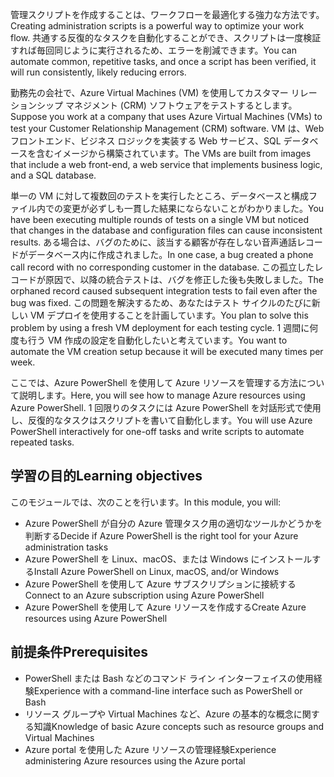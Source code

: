 <span data-ttu-id="d1ec9-101">管理スクリプトを作成することは、ワークフローを最適化する強力な方法です。</span><span class="sxs-lookup"><span data-stu-id="d1ec9-101">Creating administration scripts is a powerful way to optimize your work flow.</span></span> <span data-ttu-id="d1ec9-102">共通する反復的なタスクを自動化することができ、スクリプトは一度検証すれば毎回同じように実行されるため、エラーを削減できます。</span><span class="sxs-lookup"><span data-stu-id="d1ec9-102">You can automate common, repetitive tasks, and once a script has been verified, it will run consistently, likely reducing errors.</span></span>

<span data-ttu-id="d1ec9-103">勤務先の会社で、Azure Virtual Machines (VM) を使用してカスタマー リレーションシップ マネジメント (CRM) ソフトウェアをテストするとします。</span><span class="sxs-lookup"><span data-stu-id="d1ec9-103">Suppose you work at a company that uses Azure Virtual Machines (VMs) to test your Customer Relationship Management (CRM) software.</span></span> <span data-ttu-id="d1ec9-104">VM は、Web フロントエンド、ビジネス ロジックを実装する Web サービス、SQL データベースを含むイメージから構築されています。</span><span class="sxs-lookup"><span data-stu-id="d1ec9-104">The VMs are built from images that include a web front-end, a web service that implements business logic, and a SQL database.</span></span>

<span data-ttu-id="d1ec9-105">単一の VM に対して複数回のテストを実行したところ、データベースと構成ファイル内での変更が必ずしも一貫した結果にならないことがわかりました。</span><span class="sxs-lookup"><span data-stu-id="d1ec9-105">You have been executing multiple rounds of tests on a single VM but noticed that changes in the database and configuration files can cause inconsistent results.</span></span> <span data-ttu-id="d1ec9-106">ある場合は、バグのために、該当する顧客が存在しない音声通話レコードがデータベース内に作成されました。</span><span class="sxs-lookup"><span data-stu-id="d1ec9-106">In one case, a bug created a phone call record with no corresponding customer in the database.</span></span> <span data-ttu-id="d1ec9-107">この孤立したレコードが原因で、以降の統合テストは、バグを修正した後も失敗しました。</span><span class="sxs-lookup"><span data-stu-id="d1ec9-107">The orphaned record caused subsequent integration tests to fail even after the bug was fixed.</span></span> <span data-ttu-id="d1ec9-108">この問題を解決するため、あなたはテスト サイクルのたびに新しい VM デプロイを使用することを計画しています。</span><span class="sxs-lookup"><span data-stu-id="d1ec9-108">You plan to solve this problem by using a fresh VM deployment for each testing cycle.</span></span> <span data-ttu-id="d1ec9-109">1 週間に何度も行う VM 作成の設定を自動化したいと考えています。</span><span class="sxs-lookup"><span data-stu-id="d1ec9-109">You want to automate the VM creation setup because it will be executed many times per week.</span></span> 

<span data-ttu-id="d1ec9-110">ここでは、Azure PowerShell を使用して Azure リソースを管理する方法について説明します。</span><span class="sxs-lookup"><span data-stu-id="d1ec9-110">Here, you will see how to manage Azure resources using Azure PowerShell.</span></span> <span data-ttu-id="d1ec9-111">1 回限りのタスクには Azure PowerShell を対話形式で使用し、反復的なタスクはスクリプトを書いて自動化します。</span><span class="sxs-lookup"><span data-stu-id="d1ec9-111">You will use Azure PowerShell interactively for one-off tasks and write scripts to automate repeated tasks.</span></span> 

## <a name="learning-objectives"></a><span data-ttu-id="d1ec9-112">学習の目的</span><span class="sxs-lookup"><span data-stu-id="d1ec9-112">Learning objectives</span></span>
<span data-ttu-id="d1ec9-113">このモジュールでは、次のことを行います。</span><span class="sxs-lookup"><span data-stu-id="d1ec9-113">In this module, you will:</span></span>

- <span data-ttu-id="d1ec9-114">Azure PowerShell が自分の Azure 管理タスク用の適切なツールかどうかを判断する</span><span class="sxs-lookup"><span data-stu-id="d1ec9-114">Decide if Azure PowerShell is the right tool for your Azure administration tasks</span></span>
- <span data-ttu-id="d1ec9-115">Azure PowerShell を Linux、macOS、または Windows にインストールする</span><span class="sxs-lookup"><span data-stu-id="d1ec9-115">Install Azure PowerShell on Linux, macOS, and/or Windows</span></span>
- <span data-ttu-id="d1ec9-116">Azure PowerShell を使用して Azure サブスクリプションに接続する</span><span class="sxs-lookup"><span data-stu-id="d1ec9-116">Connect to an Azure subscription using Azure PowerShell</span></span>
- <span data-ttu-id="d1ec9-117">Azure PowerShell を使用して Azure リソースを作成する</span><span class="sxs-lookup"><span data-stu-id="d1ec9-117">Create Azure resources using Azure PowerShell</span></span>

## <a name="prerequisites"></a><span data-ttu-id="d1ec9-118">前提条件</span><span class="sxs-lookup"><span data-stu-id="d1ec9-118">Prerequisites</span></span>

- <span data-ttu-id="d1ec9-119">PowerShell または Bash などのコマンド ライン インターフェイスの使用経験</span><span class="sxs-lookup"><span data-stu-id="d1ec9-119">Experience with a command-line interface such as PowerShell or Bash</span></span>
- <span data-ttu-id="d1ec9-120">リソース グループや Virtual Machines など、Azure の基本的な概念に関する知識</span><span class="sxs-lookup"><span data-stu-id="d1ec9-120">Knowledge of basic Azure concepts such as resource groups and Virtual Machines</span></span>
- <span data-ttu-id="d1ec9-121">Azure portal を使用した Azure リソースの管理経験</span><span class="sxs-lookup"><span data-stu-id="d1ec9-121">Experience administering Azure resources using the Azure portal</span></span>
